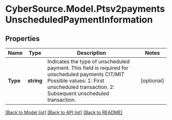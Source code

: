 # CyberSource.Model.Ptsv2paymentsUnscheduledPaymentInformation
## Properties

Name | Type | Description | Notes
------------ | ------------- | ------------- | -------------
**Type** | **string** | Indicates the type of unscheduled payment. This field is required for unscheduled payments CIT/MIT Possible values: 1: First unscheduled transaction. 2: Subsequent unscheduled transaction.  | [optional] 

[[Back to Model list]](../README.md#documentation-for-models) [[Back to API list]](../README.md#documentation-for-api-endpoints) [[Back to README]](../README.md)

